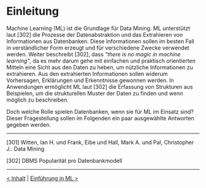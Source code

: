 # Einleitung

Machine Learning (ML) ist die Grundlage für Data Mining. ML unterstützt laut [302] die Prozesse der Datenabstraktion und das Extrahieren von Informationen aus Datenbanken. Diese Informationen sollen im besten Fall in verständlicher Form erzeugt und für verschiedene Zwecke verwendet werden. Weiter beschreibt [302], dass _"there is no magic in machine learning"_, da es mehr darum gehe mit einfachen und praktisch orientierten Mitteln eine Sicht aus den Daten zu heben, um nützliche Informationen zu extrahieren. Aus den extrahierten Informationen sollen widerum Vorhersagen, Erklärungen und Erkenntnisse gewonnen werden. In Anwendungen ermöglicht ML laut [302] die Erfassung von Strukturen aus Beispielen, um die strukturellen Muster der Daten zu finden und wenn möglich zu beschreiben.

Doch welche Rolle spielen Datenbanken, wenn sie für ML im Einsatz sind? Dieser Fragestellung sollen im Folgenden ein paar ausgewählte Antworten gegeben werden.

---

[301] Witten, Ian H. und Frank, Eibe und Hall, Mark A. und Pal, Christopher J.: Data Mining

[302] DBMS Popularität pro Datenbankmodell

---

[< Inhalt](02_toc.md) | [Einführung in ML >](04_ml.md)
